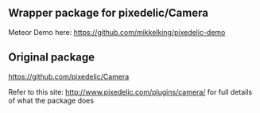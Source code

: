 Wrapper package for pixedelic/Camera
---

Meteor Demo here: https://github.com/mikkelking/pixedelic-demo

Original package
---

https://github.com/pixedelic/Camera

Refer to this site: http://www.pixedelic.com/plugins/camera/ for full details of what the package does
